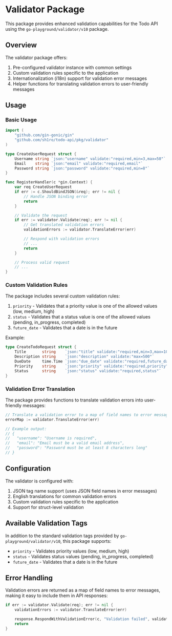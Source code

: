 # Validator Package

This package provides enhanced validation capabilities for the Todo API using the `go-playground/validator/v10` package.

## Overview

The validator package offers:

1. Pre-configured validator instance with common settings
2. Custom validation rules specific to the application
3. Internationalization (i18n) support for validation error messages
4. Helper functions for translating validation errors to user-friendly messages

## Usage

### Basic Usage

```go
import (
    "github.com/gin-gonic/gin"
    "github.com/sh1ro/todo-api/pkg/validator"
)

type CreateUserRequest struct {
    Username string `json:"username" validate:"required,min=3,max=50"`
    Email    string `json:"email" validate:"required,email"`
    Password string `json:"password" validate:"required,min=8"`
}

func RegisterHandler(c *gin.Context) {
    var req CreateUserRequest
    if err := c.ShouldBindJSON(&req); err != nil {
        // Handle JSON binding error
        return
    }

    // Validate the request
    if err := validator.Validate(req); err != nil {
        // Get translated validation errors
        validationErrors := validator.TranslateError(err)

        // Respond with validation errors
        // ...
        return
    }

    // Process valid request
    // ...
}
```

### Custom Validation Rules

The package includes several custom validation rules:

1. `priority` - Validates that a priority value is one of the allowed values (low, medium, high)
2. `status` - Validates that a status value is one of the allowed values (pending, in_progress, completed)
3. `future_date` - Validates that a date is in the future

Example:

```go
type CreateTodoRequest struct {
    Title       string    `json:"title" validate:"required,min=3,max=100"`
    Description string    `json:"description" validate:"max=500"`
    DueDate     time.Time `json:"due_date" validate:"required,future_date"`
    Priority    string    `json:"priority" validate:"required,priority"`
    Status      string    `json:"status" validate:"required,status"`
}
```

### Validation Error Translation

The package provides functions to translate validation errors into user-friendly messages:

```go
// Translate a validation error to a map of field names to error messages
errorMap := validator.TranslateError(err)

// Example output:
// {
//   "username": "Username is required",
//   "email": "Email must be a valid email address",
//   "password": "Password must be at least 8 characters long"
// }
```

## Configuration

The validator is configured with:

1. JSON tag name support (uses JSON field names in error messages)
2. English translations for common validation errors
3. Custom validation rules specific to the application
4. Support for struct-level validation

## Available Validation Tags

In addition to the standard validation tags provided by `go-playground/validator/v10`, this package supports:

-   `priority` - Validates priority values (low, medium, high)
-   `status` - Validates status values (pending, in_progress, completed)
-   `future_date` - Validates that a date is in the future

## Error Handling

Validation errors are returned as a map of field names to error messages, making it easy to include them in API responses:

```go
if err := validator.Validate(req); err != nil {
    validationErrors := validator.TranslateError(err)

    response.RespondWithValidationError(c, "Validation failed", validationErrors)
    return
}
```
